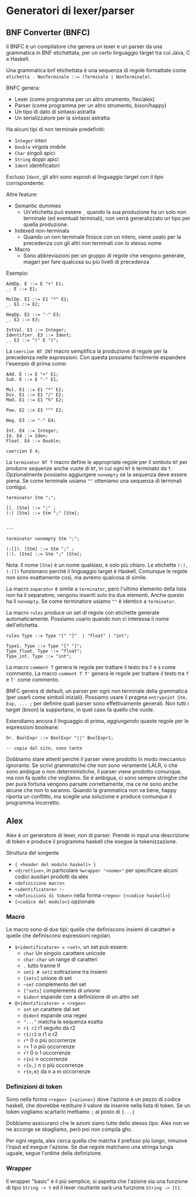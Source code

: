 # Generatori di lexer/parser

## BNF Converter (BNFC)

Il BNFC è un compilatore che genera un lexer e un parser da una grammatica in BNF etichettata, per un certo linguaggio target tra cui Java, C e Haskell.

Una grammatica bnf etichettata è una sequenza di regole formattate come `etichetta . NonTerminale ::= (Terminale | NonTerminale)`.

BNFC genera:
* Lexer (come programma per un altro strumento, flex/alex)
* Parser (come programma per un altro strumento, bison/happy)
* Un tipo di dato di sintassi astratta
* Un serializzatore per la sintassi astratta

Ha alcuni tipi di non terminale predefiniti:
* `Integer` interi
* `Double` virgola mobile
* `Char` singoli apici
* `String` doppi apici
* `Ident` identificatori

Escluso `Ident`, gli altri sono esposti al linguaggio target con il tipo corrispondente.

Altre feature:
* Semantic dummies
  * Un'etichetta può essere `_` quando la sua produzione ha un solo non terminale (ed eventuali terminali), non verrà generalizzato un tipo per quella produzione.
* Indexed non-terminals
  * Quando un non terminale finisce con un intero, viene usato per la precedenza con gli altri non terminali con lo stesso nome
* Macro
  * Sono abbreviazioni per un gruppo di regole che vengono generate, magari per fare qualcosa su più livelli di precedenza

Esempio:

```bnfc
AddOp. E ::= E "+" E1;
_. E ::= E1;

MulOp. E1 ::= E1 "*" E2;
_. E1 ::= E2;

NegOp. E2 ::= "-" E3;
_. E2 ::= E3;

IntVal. E3 ::= Integer;
Identifier. E3 ::= Ident;
_. E3 ::= "(" E ")";
```

La `coercion NT INT` macro semplifica la produzione di regole per la precedenza nelle espressioni. Con questa possiamo facilmente espandere l'esempio di prima come:

```
Add. E ::= E "+" E1;
Sub. E ::= E "-" E1;

Mul. E1 ::= E1 "*" E2;
Div. E1 ::= E1 "/" E2;
Mod. E1 ::= E1 "%" E2;

Pow. E2 ::= E3 "^" E2;

Neg. E3 ::= "-" E4;

Int. E4 ::= Integer;
Id. E4 ::= Iden;
Float. E4 ::= Double;

coercion E 4;
```

La `terminator NT T` macro define le appropriate regole per il simbolo `NT` per produrre sequenze anche vuote di `NT`, in cui ogni `NT` è terminato da `T`.
Opzionalmente possiamo aggiungere `nonempty` se la sequenza deve essere piena. Se come terminale usiamo `""` otteniamo una sequenza di terminali contigui.

```
terminator Stm ";";

[]. [Stm] ::= ";" ;
(:) [Stm] ::= Stm ";" [Stm];


---

terminator nonempty Stm ";";

(:[]). [Stm] ::= Stm ";" ;
(:). [Stm] ::= Stm ";" [Stm];
```

Nota: Il nome `[Stm]` è un nome qualsiasi, è solo più chiaro. Le etichette `(:),(:[])` funzionano perché il linguaggio target è Haskell. Comunque le regole non sono esattamente così, ma avremo qualcosa di simile.

La macro `separator` è simile a `terminator`, però l'ultimo elemento della lista non ha il separatore, vengono inseriti solo tra due elementi.
Anche questo ha il `nonempty`. Se come terminatore usiamo `""` è identico a `terminator`.

La macro `rules` produce un set di regole con etichette generate automaticamente. Possiamo usarlo quando non ci interessa il nome dell'etichetta.

```
rules Type ::= Type "[" "]"  | "float" | "int";

Type1. Type ::= Type "[" "]";
Type_float. Type ::= "float";
Type_int. Type ::= "int";
```

La macro `comment T` genera le regole per trattare il testo tra `T` e `$` come commento. La macro `comment T T'` genera le regole per trattare il testo tra `T` e `T'` come commento.

BNFC genera di default, un parser per ogni non terminale della grammatica (per usarli come simboli iniziali). Possiamo usare il pragma `entrypoint Stm, Exp, ... ;` per definire quali parser sono effettivamente generati. Non tutti i target (bison) la supportano, in quel caso fa quello che vuole.

Estendiamo ancora il linguaggio di prima, *aggiungendo* queste regole per le espressioni booleane:

```
Or. BoolExpr ::= BoolExpr "||" BoolExpr1;

-- copia dal sito, sono tante
```

Dobbiamo stare attenti perché il parser viene prodotto in modo meccanico ignorante. Se scrivi grammatiche che non sono veramente LALR, o che sono ambigue o non deterministiche, il parser viene prodotto comunque, ma non fa quello che vogliamo.
Se è ambigua, ci sono sempre stringhe che per pura fortuna vengono parsate correttamente, ma ce ne sono anche alcune che non lo saranno.
Quando la grammatica non va bene, happy riporta un conflitto, ma sceglie una soluzione e produce comunque il programma incorretto.

## Alex

Alex è un generatore di lexer, non di parser. Prende in input una descrizione di token e produce il programma haskell che esegue la tokenizzazione.

Struttura del sorgente
* `{ <header del modulo haskell> }`
* `<direttive>`, in particolare `%wrapper "<nome>"` per specificare alcuni codici ausiliari prodotti da alex
* `<definizione macro>`
* `<identificatore> :-`
* `<definizioni di token>` nella forma `<regex> {<codice haskell>}`
* `{<codice del modulo>}` opzionale

### Macro

Le macro sono di due tipi: quelle che definiscono insiemi di caratteri e quelle che definiscono espressioni regolari.

* `$<identificatore> = <set>`, un set può essere:
  * `char` Un singolo carattere unicode
  * `char-char` un range di caratteri
  * `.` tutto tranne lf
  * `set1 # set2` sottrazione tra insiemi
  * `[sets]` unione di set
  * `~set` complemento del set
  * `[^sets]` complemento di unione
  * `$ident` espande con a definizione di un altro set
* `@<identificatore> = <regex>`
  * `set` un carattere dal set
  * `@ident` espande una regex
  * `"..."` matcha la sequenza esatta
  * `r1 r2` r1 seguito da r2
  * `r1|r2` o r1 o r2
  * `r*` 0 o più occorrenze
  * `r+` 1 o più occorrenze
  * `r?` 0 o 1 occorrenze
  * `r{n}` n occorrenze
  * `r{n,}` n o più occorrenze
  * `r{n,m}` da n a m occorrenze

### Definizioni di token

Sono nella forma `<regex> {<azione>}` dove l'azione è un pezzo di codice haskell, che dovrebbe restituire il valore da inserire nella lista di token. Se un token vogliamo scartarlo mettiamo `;` al posto di `{...}`

Dobbiamo assicurarci che le azioni siano tutte dello stesso tipo. Alex non se ne accorge se sbagliamo, però poi non compila ghc.

Per ogni regola, alex cerca quella che matcha il prefisso più lungo, rimuove l'input ed esegue l'azione.
Se due regole matchano una stringa lunga uguale, segue l'ordine della definizione.

### Wrapper

Il wrapper "basic" è il più semplice, si aspetta che l'azione sia una funzione di tipo `String -> t` ed il lexer risultante sarà una funzione `String -> [t]`.